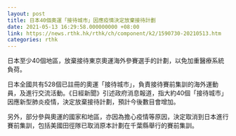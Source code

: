 ```yaml
---
layout: post
title: 日本40個奧運「接待城市」因應疫情決定放棄接待計劃
date: 2021-05-13 16:29:58.000000000 +08:00
link: https://news.rthk.hk/rthk/ch/component/k2/1590730-20210513.htm
categories: rthk
---
```


日本至少40個地區，放棄接待東京奧運海外參賽選手的計劃，以免加重醫療系統負荷。

日本全國共有528個已註冊的奧運「接待城市」，負責接待賽前集訓的海外運動員，及進行交流活動。《日經新聞》引述政府消息報道，指大約40個「接待城市」因應新型肺炎疫情，決定放棄接待計劃，預計今後數目會增加。

另外，部分參與奧運的國家和地區，亦因為擔心疫情等原因，決定取消到日本進行賽前集訓，包括美國田徑隊已取消原本計劃在千葉縣舉行的賽前集訓。
